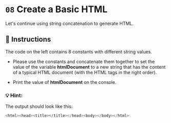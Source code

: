# `08` Create a Basic HTML

Let's continue using string concatenation to generate HTML.

## :pencil: Instructions
The code on the left contains 8 constants with different string values. 
* Please use the constants and concatenate them together to set the value of the variable **htmlDocument** to a new string that has the content of a typical HTML document (with the HTML tags in the right order).

* Print the value of **htmlDocument** on the console.

### 💡 Hint:


The output should look like this:
```js
<html><head><title></title></head><body></body></html>
```
